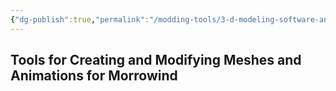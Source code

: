 ```yaml
---
{"dg-publish":true,"permalink":"/modding-tools/3-d-modeling-software-and-tools/index/","title":"3D Modeling Software & Tools","tags":["Modeling","Blender","Nifskope","3DS-Max","Wings-3D","Export-Sphere","Animation"]}
---
```


## Tools for Creating and Modifying Meshes and Animations for Morrowind

